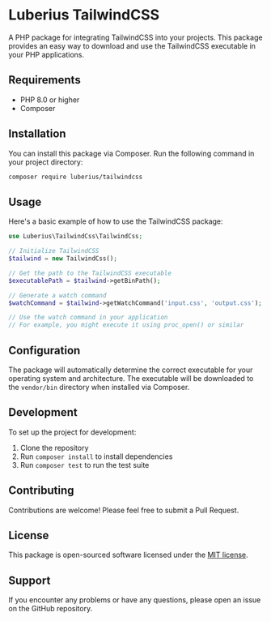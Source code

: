 # Luberius TailwindCSS

A PHP package for integrating TailwindCSS into your projects. This package provides an easy way to download and use the TailwindCSS executable in your PHP applications.

## Requirements

- PHP 8.0 or higher
- Composer

## Installation

You can install this package via Composer. Run the following command in your project directory:

```bash
composer require luberius/tailwindcss
```

## Usage

Here's a basic example of how to use the TailwindCSS package:

```php
use Luberius\TailwindCss\TailwindCss;

// Initialize TailwindCSS
$tailwind = new TailwindCss();

// Get the path to the TailwindCSS executable
$executablePath = $tailwind->getBinPath();

// Generate a watch command
$watchCommand = $tailwind->getWatchCommand('input.css', 'output.css');

// Use the watch command in your application
// For example, you might execute it using proc_open() or similar
```

## Configuration

The package will automatically determine the correct executable for your operating system and architecture. The executable will be downloaded to the `vendor/bin` directory when installed via Composer.

## Development

To set up the project for development:

1. Clone the repository
2. Run `composer install` to install dependencies
3. Run `composer test` to run the test suite

## Contributing

Contributions are welcome! Please feel free to submit a Pull Request.

## License

This package is open-sourced software licensed under the [MIT license](https://opensource.org/licenses/MIT).

## Support

If you encounter any problems or have any questions, please open an issue on the GitHub repository.
